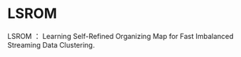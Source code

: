 # LSROM
LSROM ： Learning Self-Refined Organizing Map for Fast Imbalanced Streaming Data Clustering. 

